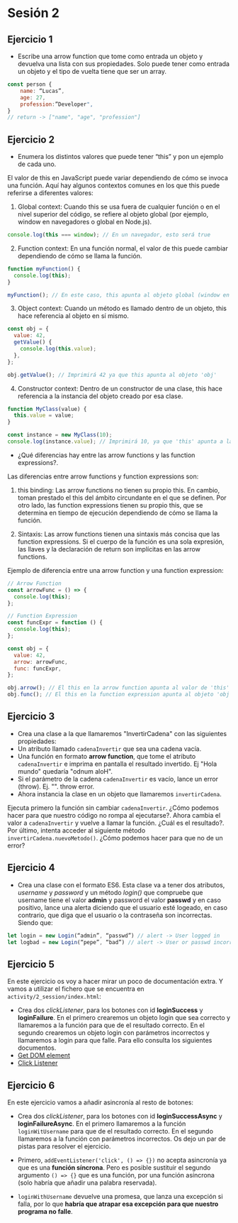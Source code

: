 # Sesión 2

## Ejercicio 1

- Escribe una arrow function que tome como entrada un objeto y devuelva una lista con sus propiedades. Solo puede tener como entrada un objeto y el tipo de vuelta tiene que ser un array.

```javascript
const person {
    name: “Lucas”,
    age: 27,
    profession:”Developer",
}
// return -> ["name", "age", "profession"]
```

## Ejercicio 2

- Enumera los distintos valores que puede tener “this” y pon un ejemplo de cada uno.

El valor de this en JavaScript puede variar dependiendo de cómo se invoca una función. Aquí hay algunos contextos comunes en los que this puede referirse a diferentes valores:

1. Global context: Cuando this se usa fuera de cualquier función o en el nivel superior del código, se refiere al objeto global (por ejemplo, window en navegadores o global en Node.js).

```javascript
console.log(this === window); // En un navegador, esto será true
```

2. Function context: En una función normal, el valor de this puede cambiar dependiendo de cómo se llama la función.

```javascript
function myFunction() {
  console.log(this);
}

myFunction(); // En este caso, this apunta al objeto global (window en un navegador)
```

3. Object context: Cuando un método es llamado dentro de un objeto, this hace referencia al objeto en sí mismo.

```javascript
const obj = {
  value: 42,
  getValue() {
    console.log(this.value);
  },
};

obj.getValue(); // Imprimirá 42 ya que this apunta al objeto 'obj'
```

4. Constructor context: Dentro de un constructor de una clase, this hace referencia a la instancia del objeto creado por esa clase.

```javascript
function MyClass(value) {
  this.value = value;
}

const instance = new MyClass(10);
console.log(instance.value); // Imprimirá 10, ya que 'this' apunta a la instancia 'instance'
```

- ¿Qué diferencias hay entre las arrow functions y las function expressions?.

Las diferencias entre arrow functions y function expressions son:

1. this binding: Las arrow functions no tienen su propio this. En cambio, toman prestado el this del ámbito circundante en el que se definen. Por otro lado, las function expressions tienen su propio this, que se determina en tiempo de ejecución dependiendo de cómo se llama la función.

2. Sintaxis: Las arrow functions tienen una sintaxis más concisa que las function expressions. Si el cuerpo de la función es una sola expresión, las llaves y la declaración de return son implícitas en las arrow functions.

Ejemplo de diferencia entre una arrow function y una function expression:

```javascript
// Arrow Function
const arrowFunc = () => {
  console.log(this);
};

// Function Expression
const funcExpr = function () {
  console.log(this);
};

const obj = {
  value: 42,
  arrow: arrowFunc,
  func: funcExpr,
};

obj.arrow(); // El this en la arrow function apunta al valor de 'this' del contexto donde fue definida (podría ser el objeto global)
obj.func(); // El this en la function expression apunta al objeto 'obj'
```

## Ejercicio 3

- Crea una clase a la que llamaremos "InvertirCadena" con las siguientes propiedades:
- Un atributo llamado `cadenaInvertir` que sea una cadena vacía.
- Una función en formato **arrow function**, que tome el atributo `cadenaInvertir` e imprima en pantalla el resultado invertido. Ej "Hola mundo" quedaría "odnum aloH".
- Si el parámetro de la cadena `cadenaInvertir` es vacío, lance un error (throw). Ej. "". throw error.
- Ahora instancia la clase en un objeto que llamaremos `invertirCadena`.

Ejecuta primero la función sin cambiar `cadenaInvertir`. ¿Cómo podemos hacer para que nuestro código no rompa al ejecutarse?. Ahora cambia el valor a `cadenaInvertir` y vuelve a llamar la función. ¿Cuál es el resultado?. Por último, intenta acceder al siguiente método `invertirCadena.nuevoMetodo()`. ¿Cómo podemos hacer para que no de un error?

## Ejercicio 4

- Crea una clase con el formato ES6. Esta clase va a tener dos atributos, _username_ y _password_ y un método _login()_ que compruebe que username tiene el valor **admin** y password el valor **passwd** y en caso positivo, lance una alerta diciendo que el usuario esté logeado, en caso contrario, que diga que el usuario o la contraseña son incorrectas. Siendo que:

```javascript
let login = new Login(“admin”, “passwd”) // alert -> User logged in
let logbad = new Login(“pepe”, “bad”) // alert -> User or passwd incorrect
```

## Ejercicio 5

En este ejercicio os voy a hacer mirar un poco de documentación extra. Y vamos a utilizar el fichero que se encuentra en `activity/2_session/index.html`:

- Crea dos _clickListener_, para los botones con id **loginSuccess** y **loginFailure**. En el primero crearemos un objeto login que sea correcto y llamaremos a la función para que de el resultado correcto. En el segundo crearemos un objeto login con parámetros incorrectos y llamaremos a login para que falle. Para ello consulta los siguientes documentos.
- [Get DOM element](https://developer.mozilla.org/en-US/docs/Web/API/Document/getElementById)
- [Click Listener](https://developer.mozilla.org/en-US/docs/Web/API/Element/click_event)

## Ejercicio 6

En este ejercicio vamos a añadir asincronía al resto de botones:

- Crea dos _clickListener_, para los botones con id **loginSuccessAsync** y **loginFailureAsync**. En el primero llamaremos a la función `loginWitUsername` para que de el resultado correcto. En el segundo llamaremos a la función con parámetros incorrectos. Os dejo un par de pistas para resolver el ejercicio.

- Primero, `addEventListener('click', () => {})` no acepta asincronía ya que es una **función síncrona**. Pero es posible sustituir el segundo argumento `() => {}` que es una función, por una función asíncrona (solo habría que añadir una palabra reservada).

- `loginWithUsername` devuelve una promesa, que lanza una excepción si falla, por lo que **habría que atrapar esa excepción para que nuestro programa no falle**.
